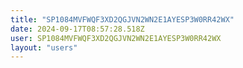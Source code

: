 ```yaml
---
title: "SP1084MVFWQF3XD2QGJVN2WN2E1AYESP3W0RR42WX"
date: 2024-09-17T08:57:28.518Z
user: SP1084MVFWQF3XD2QGJVN2WN2E1AYESP3W0RR42WX
layout: "users"
---
```

    